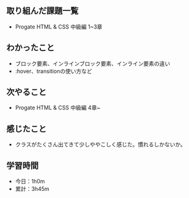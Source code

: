 ## 取り組んだ課題一覧
- Progate HTML & CSS 中級編 1~3章
## わかったこと
- ブロック要素、インラインブロック要素、インライン要素の違い
- :hover、transitionの使い方など
## 次やること
- Progate HTML & CSS 中級編 4章~
## 感じたこと
- クラスがたくさん出てきて少しややこしく感じた。慣れるしかないか。
## 学習時間
- 今日：1h0m
- 累計：3h45m